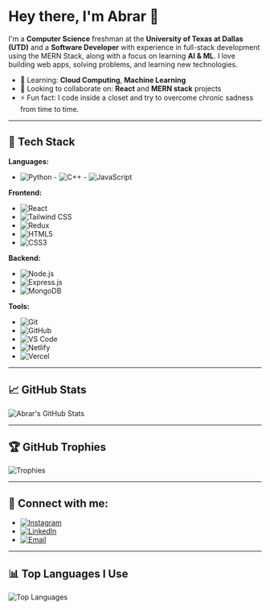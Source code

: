 # Hey there, I'm Abrar 👋
I'm a **Computer Science** freshman at the **University of Texas at Dallas (UTD)** and a **Software Developer** with experience in full-stack development using the MERN Stack, along with a focus on learning **AI & ML**. I love building web apps, solving problems, and learning new technologies.

- 🌱 Learning: **Cloud Computing**, **Machine Learning**
- 👯 Looking to collaborate on: **React** and **MERN stack** projects
- ⚡ Fun fact: I code inside a closet and try to overcome chronic sadness from time to time.

---

## 🚀 Tech Stack
**Languages:**
- ![Python](https://img.shields.io/badge/Python-3776AB?style=flat&logo=python&logoColor=white) - ![C++](https://img.shields.io/badge/C%2B%2B-00599C?style=flat&logo=c%2B%2B&logoColor=white) - ![JavaScript](https://img.shields.io/badge/JavaScript-F7DF1E?style=flat&logo=javascript&logoColor=black)

**Frontend:**
- ![React](https://img.shields.io/badge/React-61DAFB?style=flat&logo=react&logoColor=black)
- ![Tailwind CSS](https://img.shields.io/badge/Tailwind%20CSS-06B6D4?style=flat&logo=tailwind-css&logoColor=white)
- ![Redux](https://img.shields.io/badge/Redux-764ABC?style=flat&logo=redux&logoColor=white)
- ![HTML5](https://img.shields.io/badge/HTML5-E34F26?style=flat&logo=html5&logoColor=white)
- ![CSS3](https://img.shields.io/badge/CSS3-1572B6?style=flat&logo=css3&logoColor=white)

**Backend:**
- ![Node.js](https://img.shields.io/badge/Node.js-339933?style=flat&logo=node.js&logoColor=white)
- ![Express.js](https://img.shields.io/badge/Express.js-000000?style=flat&logo=express&logoColor=white)
- ![MongoDB](https://img.shields.io/badge/MongoDB-47A248?style=flat&logo=mongodb&logoColor=white)

**Tools:**
- ![Git](https://img.shields.io/badge/Git-F05032?style=flat&logo=git&logoColor=white)
- ![GitHub](https://img.shields.io/badge/GitHub-181717?style=flat&logo=github&logoColor=white)
- ![VS Code](https://img.shields.io/badge/VS%20Code-0078D4?style=flat&logo=visual-studio-code&logoColor=white)
- ![Netlify](https://img.shields.io/badge/Netlify-00C7B7?style=flat&logo=netlify&logoColor=white)
- ![Vercel](https://img.shields.io/badge/Vercel-000000?style=flat&logo=vercel&logoColor=white)

---

## 📈 GitHub Stats

![Abrar's GitHub Stats](https://github-readme-stats.vercel.app/api?username=ClosetCoderSad&show_icons=true&hide_title=true&hide=prs&count_private=true&theme=radical)

---

## 🏆 GitHub Trophies

![Trophies](https://github-profile-trophy.vercel.app/?username=ClosetCoderSad&theme=onedark&column=4)

---

## 🔗 Connect with me:
- [![Instagram](https://img.shields.io/badge/Instagram-E4405F?style=flat&logo=instagram&logoColor=white)](https://www.instagram.com/kab.rar/)
- [![LinkedIn](https://img.shields.io/badge/LinkedIn-0077B5?style=flat&logo=linkedin&logoColor=white)](https://www.linkedin.com/in/md-abrar-al-zabir)
- [![Email](https://img.shields.io/badge/Email-D14836?style=flat&logo=gmail&logoColor=white)](mailto:abrarroll2@gmail.com)

---

## 📊 Top Languages I Use

![Top Languages](https://github-readme-stats.vercel.app/api/top-langs/?username=ClosetCoderSad&layout=compact&theme=radical)

<!---
ClosetCoderSad/ClosetCoderSad is a ✨ special ✨ repository because its `README.md` (this file) appears on your GitHub profile.
You can click the Preview link to take a look at your changes.
--->
